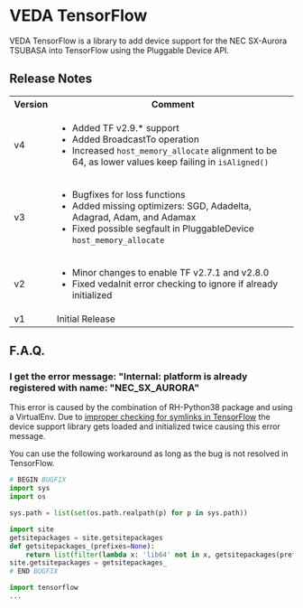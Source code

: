 # VEDA TensorFlow

VEDA TensorFlow is a library to add device support for the NEC SX-Aurora TSUBASA
into TensorFlow using the Pluggable Device API.

## Release Notes
<table>
<tr><th>Version</th><th>Comment</th></tr>

<tr><td>v4</td><td>
<ul>
	<li>Added TF v2.9.* support</li>
	<li>Added BroadcastTo operation</li>
	<li>Increased <code>host_memory_allocate</code> alignment to be 64, as lower values keep failing in <code>isAligned()</code></li>
</ul>
</td></tr>

<tr><td>v3</td><td>
<ul>
	<li>Bugfixes for loss functions</li>
	<li>Added missing optimizers: SGD, Adadelta, Adagrad, Adam, and Adamax</li>
	<li>Fixed possible segfault in PluggableDevice <code>host_memory_allocate</code></li>
</ul>
</td></tr>

<tr><td>v2</td><td>
<ul>
	<li>Minor changes to enable TF v2.7.1 and v2.8.0</li>
	<li>Fixed vedaInit error checking to ignore if already initialized</li>
</ul>
</td></tr>

<tr><td>v1</td><td>
Initial Release
</td></tr>

</table>

## F.A.Q.
### I get the error message: "Internal: platform is already registered with name: "NEC_SX_AURORA"

This error is caused by the combination of RH-Python38 package and using a
VirtualEnv. Due to [improper checking for symlinks in
TensorFlow](https://github.com/tensorflow/tensorflow/issues/55497) the device
support library gets loaded and initialized twice causing this error message.

You can use the following workaround as long as the bug is not resolved in
TensorFlow.

```python
# BEGIN BUGFIX
import sys
import os

sys.path = list(set(os.path.realpath(p) for p in sys.path))

import site
getsitepackages = site.getsitepackages
def getsitepackages_(prefixes=None):
    return list(filter(lambda x: 'lib64' not in x, getsitepackages(prefixes)))
site.getsitepackages = getsitepackages_
# END BUGFIX

import tensorflow
...
```